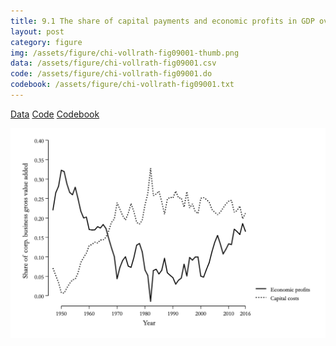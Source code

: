 ```yaml
---
title: 9.1 The share of capital payments and economic profits in GDP over time
layout: post
category: figure
img: /assets/figure/chi-vollrath-fig09001-thumb.png
data: /assets/figure/chi-vollrath-fig09001.csv
code: /assets/figure/chi-vollrath-fig09001.do
codebook: /assets/figure/chi-vollrath-fig09001.txt
---
```


[Data](/assets/figure/chi-vollrath-fig09001.csv) [Code](/assets/figure/chi-vollrath-fig09001.do) [Codebook](/assets/figure/chi-vollrath-fig09001.txt)

![9.1 The share of capital payments and economic profits in GDP over time](/assets/figure/chi-vollrath-fig09001.png)
